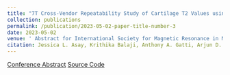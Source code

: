 ```yaml
---
title: "7T Cross-Vendor Repeatability Study of Cartilage T2 Values using Dosma on QDESS images"
collection: publications
permalink: /publication/2023-05-02-paper-title-number-3
date: 2023-05-02
venue: ' Abstract for International Society for Magnetic Resonance in Medicine 2023'
citation: Jessica L. Asay, Krithika Balaji, Anthony A. Gatti, Arjun D. Desai, Michael Mendoza, Zimu Huo, Akshay S. Chaudhari, Feliks Kogan, Peter J. Lally, Neal K. Bangerter, Garry E. Gold
---
```


[Conference Abstract](../files/7T_ismrm2023.html)  [Source Code](https://github.com/ad12/DOSMA/tree/master)
